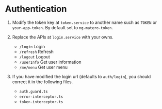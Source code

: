 # Authentication

1. Modify the token key at `token.service` to another name such as `TOKEN` or `your-app-token`. By default set to `ng-matero-token`.

2. Replace the APIs at `login.service` with your owns.

   - `/login` Login
   - `/refresh` Refresh
   - `/logout` Logout
   - `/userInfo` Get user information
   - `/me/menu` Get user menu

3. If you have modified the login url (defaults to `auth/login`), you should correct it in the following files.

   - `auth.guard.ts`
   - `error-interceptor.ts`
   - `token-interceptor.ts`
